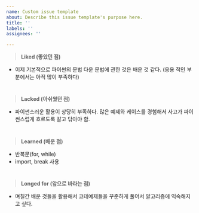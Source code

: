 ```yaml
---
name: Custom issue template
about: Describe this issue template's purpose here.
title: ''
labels: ''
assignees: ''

---
```


>  **Liked (좋았던 점)**
- 이제 기본적으로 파이썬의 문법 다운 문법에 관한 것은 배운 것 같다. (응용 적인 부분에서는 아직 많이 부족하다)

#
 

> **Lacked (아쉬웠던 점)**
- 파이썬스러운 활용이 상당히 부족하다. 많은 예제와 케이스를 경험해서 사고가 파이썬스럽게 흐르도록 갈고 닦아야 함.
#

> **Learned (배운 점)**
- 반복문(for, while)
- import, break 사용
#

> **Longed for (앞으로 바라는 점)**
- 며칠간 배운 것들을 활용해서 코테예제들을 꾸준하게 풀어서 알고리즘에 익숙해지고 싶다.

#
